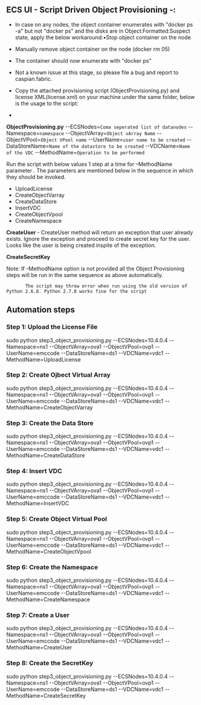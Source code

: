 ## ECS UI - Script Driven Object Provisioning -: ##

- In case on any nodes, the object container enumerates with "docker ps -a" but not "docker ps" and the disks are in Object:Formatted:Suspect state, apply the below workaround:•Stop object container on the node
- Manually remove object container on the node (docker rm 05)
- The container should now enumerate with "docker ps"

- Not a known issue at this stage, so please file a bug and report to caspian.fabric.
 
- Copy the attached provisioning script (ObjectProvisioning.py) and license XML(license.xml) on your machine under the same folder, below is the usage to the script:
- 
**ObjectProvisioning.py** --ECSNodes=`Coma seperated list of datanodes` --Namespace=`namespace` --ObjectVArray=`Object vArray Name` --ObjectVPool=`Object VPool name` --UserName=`user name to be created` --DataStoreName=`Name of the datastore to be created` --VDCName=`Name of the VDC` --MethodName=`Operation to be performed`

Run the script with below values 1 step at a time for –MethodName parameter . The parameters are mentioned below in the sequence in which they should be invoked.
- UploadLicense
- CreateObjectVarray
- CreateDataStore
- InsertVDC
- CreateObjectVpool
- CreateNamespace

**CreateUser**  - CreateUser method will return an exception that user already exists. Ignore the exception and proceed to create secret key for the user. Looks like the user is being created inspite of the exception.

**CreateSecretKey** 
 
Note:  If -MethodName option is not provided all the Object Provisioning steps will be run in the same sequence as above automatically.  

           The script may throw error when run using the old version of Python 2.6.8. Python 2.7.8 works fine for the script


## Automation steps 

### Step 1: Upload the License File
sudo python step3_object_provisioning.py --ECSNodes=10.4.0.4 --Namespace=ns1 --ObjectVArray=ova1 --ObjectVPool=ovp1 --UserName=emccode --DataStoreName=ds1 --VDCName=vdc1 --MethodName=UploadLicense

### Step 2: Create Ojbect Virtual Array
sudo python step3_object_provisioning.py --ECSNodes=10.4.0.4 --Namespace=ns1 --ObjectVArray=ova1 --ObjectVPool=ovp1 --UserName=emccode --DataStoreName=ds1 --VDCName=vdc1 --MethodName=CreateObjectVarray

### Step 3: Create the Data Store
sudo python step3_object_provisioning.py --ECSNodes=10.4.0.4 --Namespace=ns1 --ObjectVArray=ova1 --ObjectVPool=ovp1 --UserName=emccode --DataStoreName=ds1 --VDCName=vdc1 --MethodName=CreateDataStore

### Step 4: Insert VDC
sudo python step3_object_provisioning.py --ECSNodes=10.4.0.4 --Namespace=ns1 --ObjectVArray=ova1 --ObjectVPool=ovp1 --UserName=emccode --DataStoreName=ds1 --VDCName=vdc1 --MethodName=InsertVDC

### Step 5: Create Object Virtual Pool
sudo python step3_object_provisioning.py --ECSNodes=10.4.0.4 --Namespace=ns1 --ObjectVArray=ova1 --ObjectVPool=ovp1 --UserName=emccode --DataStoreName=ds1 --VDCName=vdc1 --MethodName=CreateObjectVpool

### Step 6: Create the Namespace
sudo python step3_object_provisioning.py --ECSNodes=10.4.0.4 --Namespace=ns1 --ObjectVArray=ova1 --ObjectVPool=ovp1 --UserName=emccode --DataStoreName=ds1 --VDCName=vdc1 --MethodName=CreateNamespace

### Step 7: Create a User
sudo python step3_object_provisioning.py --ECSNodes=10.4.0.4 --Namespace=ns1 --ObjectVArray=ova1 --ObjectVPool=ovp1 --UserName=emccode --DataStoreName=ds1 --VDCName=vdc1 --MethodName=CreateUser

### Step 8: Create the SecretKey
sudo python step3_object_provisioning.py --ECSNodes=10.4.0.4 --Namespace=ns1 --ObjectVArray=ova1 --ObjectVPool=ovp1 --UserName=emccode --DataStoreName=ds1 --VDCName=vdc1 --MethodName=CreateSecretKey

